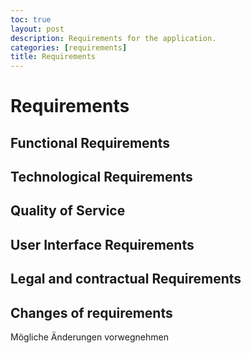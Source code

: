 ```yaml
---
toc: true
layout: post
description: Requirements for the application.
categories: [requirements]
title: Requirements
---
```

# Requirements

## Functional Requirements


## Technological Requirements


## Quality of Service


## User Interface Requirements


## Legal and contractual Requirements


## Changes of requirements

Mögliche Änderungen vorwegnehmen